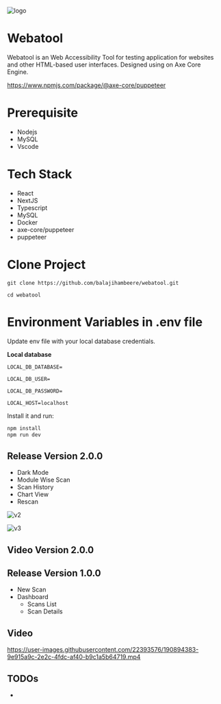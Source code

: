 ![logo](https://user-images.githubusercontent.com/22393576/190894277-ddc94895-d8ab-4fc4-8dc8-4636710df4a9.png)



# Webatool
Webatool is an Web Accessibility Tool for testing application for websites and other HTML-based user interfaces. Designed using on Axe Core Engine.

https://www.npmjs.com/package/@axe-core/puppeteer

# Prerequisite
- Nodejs
- MySQL
- Vscode

# Tech Stack
- React
- NextJS
- Typescript
- MySQL
- Docker
- axe-core/puppeteer
- puppeteer

# Clone Project
```
git clone https://github.com/balajihambeere/webatool.git

cd webatool
```
# Environment Variables in .env file 
Update env file with your local database credentials.

**Local database**

```
LOCAL_DB_DATABASE=

LOCAL_DB_USER=

LOCAL_DB_PASSWORD=

LOCAL_HOST=localhost
```

Install it and run:

```sh
npm install
npm run dev
```
## Release Version 2.0.0
- Dark Mode
- Module Wise Scan
- Scan History
- Chart View
- Rescan

![v2](https://user-images.githubusercontent.com/22393576/192082951-0158db0b-0737-4974-bfc9-adcafa5ab5f4.png)

![v3](https://user-images.githubusercontent.com/22393576/192096450-eec55bec-d6c5-4c79-bba7-d9f82e99762a.png)


## Video Version 2.0.0


## Release Version 1.0.0
- New Scan
- Dashboard
  - Scans List
  - Scan Details

## Video


https://user-images.githubusercontent.com/22393576/190894383-9e915a9c-2e2c-4fdc-af40-b9c1a5b64719.mp4



## TODOs
-
